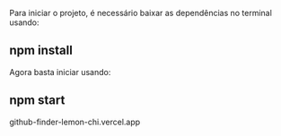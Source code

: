 Para iniciar o projeto, é necessário baixar as dependências no terminal usando:
## npm install
Agora basta iniciar usando:
## npm start 

github-finder-lemon-chi.vercel.app
